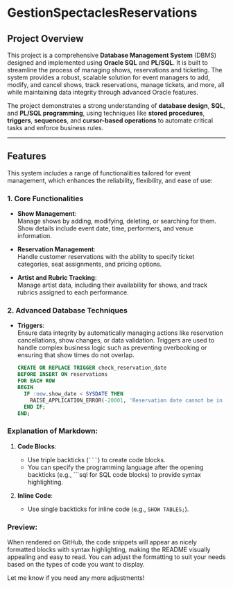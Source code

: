 # **GestionSpectaclesReservations**

## **Project Overview**  
This project is a comprehensive **Database Management System** (DBMS) designed and implemented using **Oracle SQL** and **PL/SQL**. It is built to streamline the process of managing shows, reservations and ticketing. The system provides a robust, scalable solution for event managers to add, modify, and cancel shows, track reservations, manage tickets, and more, all while maintaining data integrity through advanced Oracle features.

The project demonstrates a strong understanding of **database design**, **SQL**, and **PL/SQL programming**, using techniques like **stored procedures**, **triggers**, **sequences**, and **cursor-based operations** to automate critical tasks and enforce business rules.

---

## **Features**

This system includes a range of functionalities tailored for event management, which enhances the reliability, flexibility, and ease of use:

### **1. Core Functionalities**  
- **Show Management**:  
  Manage shows by adding, modifying, deleting, or searching for them. Show details include event date, time, performers, and venue information.
  
- **Reservation Management**:  
  Handle customer reservations with the ability to specify ticket categories, seat assignments, and pricing options.
  
- **Artist and Rubric Tracking**:  
  Manage artist data, including their availability for shows, and track rubrics assigned to each performance.

### **2. Advanced Database Techniques**  
- **Triggers**:  
  Ensure data integrity by automatically managing actions like reservation cancellations, show changes, or data validation. Triggers are used to handle complex business logic such as preventing overbooking or ensuring that show times do not overlap.
  
  ```sql
  CREATE OR REPLACE TRIGGER check_reservation_date
  BEFORE INSERT ON reservations
  FOR EACH ROW
  BEGIN
    IF :new.show_date < SYSDATE THEN
      RAISE_APPLICATION_ERROR(-20001, 'Reservation date cannot be in the past');
    END IF;
  END;

### **Explanation of Markdown**:
1. **Code Blocks**: 
   - Use triple backticks (```` ``` ````) to create code blocks.
   - You can specify the programming language after the opening backticks (e.g., ```sql for SQL code blocks) to provide syntax highlighting.
   
2. **Inline Code**:  
   - Use single backticks for inline code (e.g., `SHOW TABLES;`).

### **Preview**:
When rendered on GitHub, the code snippets will appear as nicely formatted blocks with syntax highlighting, making the README visually appealing and easy to read. You can adjust the formatting to suit your needs based on the types of code you want to display.

Let me know if you need any more adjustments!
